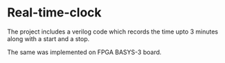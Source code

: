 # Real-time-clock

The project includes a verilog code which records the time upto 3 minutes along with a start and a stop. 

The same was implemented on FPGA BASYS-3 board.

